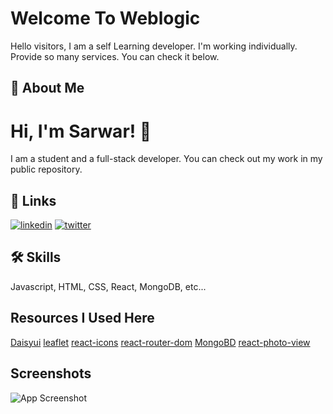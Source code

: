 # Welcome To Weblogic

Hello visitors, I am a self Learning developer. I'm working individually. Provide so many services. You can check it below.

## 🚀 About Me

# Hi, I'm Sarwar! 👋

I am a student and a full-stack developer. You can check out my work in my public repository.

## 🔗 Links


[![linkedin](https://img.shields.io/badge/linkedin-0A66C2?style=for-the-badge&logo=linkedin&logoColor=white)](https://www.linkedin.com/)
[![twitter](https://img.shields.io/badge/twitter-1DA1F2?style=for-the-badge&logo=twitter&logoColor=white)](https://twitter.com/)

## 🛠 Skills

Javascript, HTML, CSS, React, MongoDB, etc...

## Resources I Used Here

[Daisyui](https://daisyui.com/)
[leaflet](https://react-leaflet.js.org/)
[react-icons](https://www.npmjs.com/package/react-icons)
[react-router-dom](https://www.npmjs.com/package/react-router-dom)
[MongoBD](https://www.mongodb.com/)
[react-photo-view](https://www.npmjs.com/package/react-photo-view)

## Screenshots

![App Screenshot](https://i.ibb.co/3TZpMVs/chrome-capture-2022-10-10.png)
